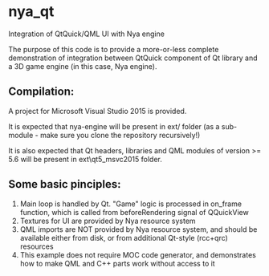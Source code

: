 # nya_qt
Integration of QtQuick/QML UI with Nya engine

The purpose of this code is to provide a more-or-less complete demonstration of integration between QtQuick component of Qt library and a 3D game engine (in this case, Nya engine).

## Compilation:

A project for Microsoft Visual Studio 2015 is provided.

It is expected that nya-engine will be present in ext/ folder (as a sub-module - make sure you clone the repository recursively!)

It is also expected that Qt headers, libraries and QML modules of version >= 5.6 will be present in ext\qt5_msvc2015 folder.


## Some basic pinciples:

1. Main loop is handled by Qt. "Game" logic is processed in on_frame function, which is called from beforeRendering signal of QQuickView
2. Textures for UI are provided by Nya resource system
3. QML imports are NOT provided by Nya resource system, and should be available either from disk, or from additional Qt-style (rcc+qrc) resources
4. This example does not require MOC code generator, and demonstrates how to make QML and C++ parts work without access to it

